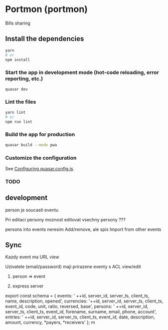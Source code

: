 # Portmon (portmon)

Bills sharing

## Install the dependencies
```bash
yarn
# or
npm install
```

### Start the app in development mode (hot-code reloading, error reporting, etc.)
```bash
quasar dev
```


### Lint the files
```bash
yarn lint
# or
npm run lint
```


### Build the app for production
```bash
quasar build --mode pwa
```

### Customize the configuration
See [Configuring quasar.config.js](https://v2.quasar.dev/quasar-cli-vite/quasar-config-js).


### TODO
## development

person je soucasti eventu

Pri editaci persony moznost editovat vsechny persony ???

persons into events
neresim Add/remove, ale spis Import from other events


Sync
----
Kazdy event ma URL view

Uzivatele (email/password)
maji prirazene eventy s ACL view/edit


1. person => event

2. express server


export const schema = {
events: '    ++id, server_id, server_ts, client_ts, name, description, opened',
currencies: '++id, server_id, server_ts, client_ts, event_id, code, unit, ratio, reversed, base',
persons: '   ++id, server_id, server_ts, client_ts, event_id, forename, surname, email, phone, account',
entries: '   ++id, server_id, server_ts, client_ts, event_id, date, description, amount, currency, *payers, *receivers'
};
m
